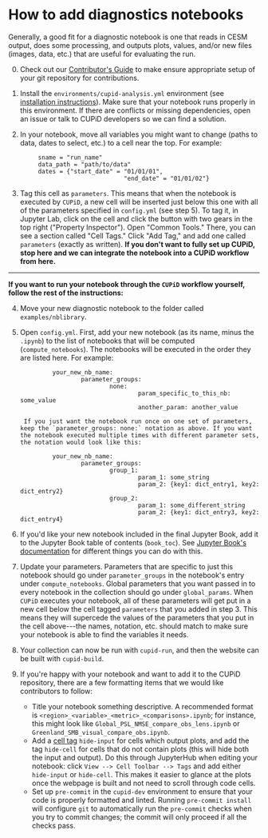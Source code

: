 # How to add diagnostics notebooks

Generally, a good fit for a diagnostic notebook is one that reads in CESM output, does some processing, and outputs plots, values, and/or new files (images, data, etc.) that are useful for evaluating the run.

0. Check out our [Contributor's Guide](https://ncar.github.io/CUPiD/contributors_guide.html) to make ensure appropriate setup of your git repository for contributions.
1. Install the `environments/cupid-analysis.yml` environment (see [installation instructions](https://ncar.github.io/CUPiD/index.html#installing)). Make sure that your notebook runs properly in this environment. If there are conflicts or missing dependencies, open an issue or talk to CUPiD developers so we can find a solution.
2. In your notebook, move all variables you might want to change (paths to data, dates to select, etc.) to a cell near the top. For example:

            sname = "run_name"
            data_path = "path/to/data"
            dates = {"start_date" = "01/01/01",
                                    "end_date" = "01/01/02"}

4. Tag this cell as `parameters`. This means that when the notebook is executed by `CUPiD`, a new cell will be inserted just below this one with all of the parameters specified in `config.yml` (see step 5). To tag it, in Jupyter Lab, click on the cell and click the button with two gears in the top right ("Property Inspector"). Open "Common Tools." There, you can see a section called "Cell Tags." Click "Add Tag," and add one called `parameters` (exactly as written). **If you don't want to fully set up CUPiD, stop here and we can integrate the notebook into a CUPiD workflow from here.**
---
**If you want to run your notebook through the `CUPiD` workflow yourself, follow the rest of the instructions:**

4. Move your new diagnostic notebook to the folder called `examples/nblibrary`.

5. Open `config.yml`. First, add your new notebook (as its name, minus the `.ipynb`) to the list of notebooks that will be computed (`compute_notebooks`). The notebooks will be executed in the order they are listed here. For example:

                your_new_nb_name:
                        parameter_groups:
                                none:
                                        param_specific_to_this_nb: some_value
                                        another_param: another_value

        If you just want the notebook run once on one set of parameters, keep the `parameter_groups: none:` notation as above. If you want the notebook executed multiple times with different parameter sets, the notation would look like this:

                your_new_nb_name:
                        parameter_groups:
                                group_1:
                                        param_1: some_string
                                        param_2: {key1: dict_entry1, key2: dict_entry2}
                                group_2:
                                        param_1: some_different_string
                                        param_2: {key1: dict_entry3, key2: dict_entry4}


6. If you'd like your new notebook included in the final Jupyter Book, add it to the Jupyter Book table of contents (`book_toc`). See [Jupyter Book's documentation](https://jupyterbook.org/en/stable/structure/toc.html) for different things you can do with this.

7. Update your parameters. Parameters that are specific to just this notebook should go under `parameter_groups` in the notebook's entry under `compute_notebooks`. Global parameters that you want passed in to every notebook in the collection should go under `global_params`.  When `CUPiD` executes your notebook, all of these parameters will get put in a new cell below the cell tagged `parameters` that you added in step 3. This means they will supercede the values of the parameters that you put in the cell above---the names, notation, etc. should match to make sure your notebook is able to find the variables it needs.

8. Your collection can now be run with `cupid-run`, and then the website can be built with `cupid-build`.

9. If you're happy with your notebook and want to add it to the CUPiD repository, there are a few formatting items that we would like contributors to follow:
    * Title your notebook something descriptive. A recommended format is `<region>_<variable>_<metric>_<comparisons>.ipynb`; for instance, this might look like `Global_PSL_NMSE_compare_obs_lens.ipynb` or `Greenland_SMB_visual_compare_obs.ipynb`.
    * Add a [cell tag](https://jupyterbook.org/en/stable/content/metadata.html#jupyter-cell-tags) `hide-input` for cells which output plots, and add the tag `hide-cell` for cells that do not contain plots (this will hide both the input and output). Do this through JupyterHub when editing your notebook: click `View --> Cell Toolbar --> Tags` and add either `hide-input` or `hide-cell`. This makes it easier to glance at the plots once the webpage is built and not need to scroll through code cells.
    * Set up `pre-commit` in the `cupid-dev` environment to ensure that your code is properly formatted and linted. Running `pre-commit install` will configure `git` to automatically run the `pre-commit` checks when you try to commit changes; the commit will only proceed if all the checks pass.
